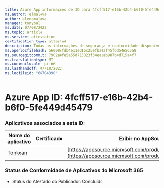 ```yaml
---
title: Azure App informações de ID para 4fcff517-e16b-42b4-b6f0-5fe449d45479
ms.author: elmalova
author: elenamalova
manager: tonybal
ms.date: 07/08/2022
ms.topic: article
ms.service: attestation
certification_type: attested
description: Todas as informações de segurança e conformidade disponíveis para 4fcff517-e16b-42b4-b6f0-5fe449d45479.
ms.openlocfilehash: 56008cfdb4e11e316c25efba0af45fbd54e565a8
ms.sourcegitcommit: 7902a8fe5a55d715023f34ea1ab987b4d715a4f7
ms.translationtype: MT
ms.contentlocale: pt-BR
ms.lasthandoff: 07/10/2022
ms.locfileid: "66704390"
---
```

# <a name="azure-app-id-4fcff517-e16b-42b4-b6f0-5fe449d45479"></a>Azure App ID: 4fcff517-e16b-42b4-b6f0-5fe449d45479


### <a name="apps-associated-with-this-id"></a>Aplicativos associados a esta ID:
| **Nome do aplicativo** | **Certificado** | **Exibir no AppSource** |
|--------------|---------------|-----------------------|
| [Tonkean](../forward/WA104381749.md) |  | [https://appsource.microsoft.com/product/office/WA104381749](https://appsource.microsoft.com/product/office/WA104381749) |

### <a name="microsoft-365-app-compliance-status"></a>Status de Conformidade de Aplicativos do Microsoft 365
- Status do Atestado do Publicador: Concluído
